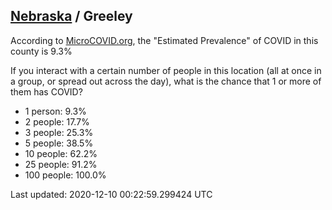 
## [Nebraska](/united-states/nebraska) / Greeley

According to [MicroCOVID.org](http://microcovid.org),
the "Estimated Prevalence" of COVID in this county is 9.3%

If you interact with a certain number of people in this location
(all at once in a group, or spread out across the day), what is the chance that
1 or more of them has COVID?

- 1 person: 9.3%
- 2 people: 17.7%
- 3 people: 25.3%
- 5 people: 38.5%
- 10 people: 62.2%
- 25 people: 91.2%
- 100 people: 100.0%

Last updated: 2020-12-10 00:22:59.299424 UTC
